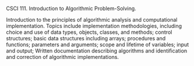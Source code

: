 CSCI 111. Introduction to Algorithmic Problem-Solving.

Introduction to the principles of algorithmic analysis and computational implementation. Topics include implementation methodologies, including choice and use of data types, objects, classes, and methods; control structures; basic data structures including arrays; procedures and functions; parameters and arguments; scope and lifetime of variables; input and output; Written documentation describing algorithms and identification and correction of algorithmic implementations.
